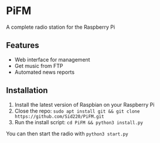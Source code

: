 # PiFM

A complete radio station for the Raspberry Pi

## Features
- Web interface for management
- Get music from FTP
- Automated news reports

## Installation
1. Install the latest version of Raspbian on your Raspberry Pi
2. Close the repo:
```sudo apt install git && git clone https://github.com/Sid220/PiFM.git```
3. Run the install script:
```cd PiFM && python3 install.py```

You can then start the radio with ```python3 start.py```
